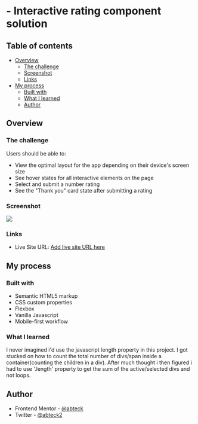 # - Interactive rating component solution

## Table of contents

- [Overview](#overview)
  - [The challenge](#the-challenge)
  - [Screenshot](#screenshot)
  - [Links](#links)
- [My process](#my-process)
  - [Built with](#built-with)
  - [What I learned](#what-i-learned)
  - [Author](#author)

## Overview

### The challenge

Users should be able to:

- View the optimal layout for the app depending on their device's screen size
- See hover states for all interactive elements on the page
- Select and submit a number rating
- See the "Thank you" card state after submitting a rating

### Screenshot

![](./screenshot.jpg)

### Links

- Live Site URL: [Add live site URL here](https://your-live-site-url.com)

## My process

### Built with

- Semantic HTML5 markup
- CSS custom properties
- Flexbox
- Vanilla Javascript
- Mobile-first workflow

### What I learned

I never imagined i'd use the javascript length property in this project. I got stucked on how to count the total number of divs/span inside a container(counting the children in a div). After much thought i then figured i had to use '.length' property to get the sum of the active/selected divs and not loops.

## Author

- Frontend Mentor - [@abteck](https://www.frontendmentor.io/profile/abteck)
- Twitter - [@abteck2](https://www.twitter.com/abteck2)
